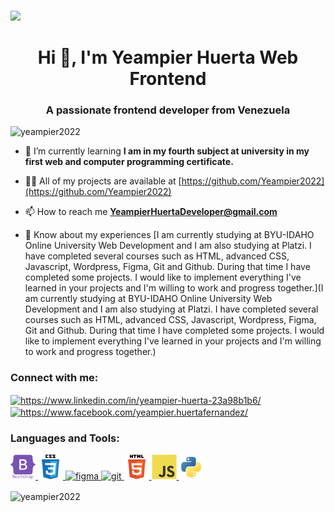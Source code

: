 ### 
![](https://5115875.fs1.hubspotusercontent-na1.net/hub/5115875/hubfs/Backend-y-Frontend-%C2%BFQu%C3%A9-es-c%C3%B3mo-funcionan-en-la-programaci%C3%B3n.jpg?width=950&name=Backend-y-Frontend-%C2%BFQu%C3%A9-es-c%C3%B3mo-funcionan-en-la-programaci%C3%B3n.jpg)

<h1 align="center">Hi 👋, I'm Yeampier Huerta Web Frontend</h1>
<h3 align="center">A passionate frontend developer from Venezuela</h3>

<p align="left"> <img src="https://komarev.com/ghpvc/?username=yeampier2022&label=Profile%20views&color=0e75b6&style=flat" alt="yeampier2022" /> </p>

- 🌱 I’m currently learning **I am in my fourth subject at university in my first web and computer programming certificate.**

- 👨‍💻 All of my projects are available at [https://github.com/Yeampier2022](https://github.com/Yeampier2022)

- 📫 How to reach me **YeampierHuertaDeveloper@gmail.com**

- 📄 Know about my experiences [I am currently studying at BYU-IDAHO Online University Web Development and I am also studying at Platzi. I have completed several courses such as HTML, advanced CSS, Javascript, Wordpress, Figma, Git and Github. During that time I have completed some projects. I would like to implement everything I've learned in your projects and I'm willing to work and progress together.](I am currently studying at BYU-IDAHO Online University Web Development and I am also studying at Platzi. I have completed several courses such as HTML, advanced CSS, Javascript, Wordpress, Figma, Git and Github. During that time I have completed some projects. I would like to implement everything I've learned in your projects and I'm willing to work and progress together.)

<h3 align="left">Connect with me:</h3>
<p align="left">
<a href="https://linkedin.com/in/https://www.linkedin.com/in/yeampier-huerta-23a98b1b6/" target="blank"><img align="center" src="https://raw.githubusercontent.com/rahuldkjain/github-profile-readme-generator/master/src/images/icons/Social/linked-in-alt.svg" alt="https://www.linkedin.com/in/yeampier-huerta-23a98b1b6/" height="30" width="40" /></a>
<a href="https://fb.com/https://www.facebook.com/yeampier.huertafernandez/" target="blank"><img align="center" src="https://raw.githubusercontent.com/rahuldkjain/github-profile-readme-generator/master/src/images/icons/Social/facebook.svg" alt="https://www.facebook.com/yeampier.huertafernandez/" height="30" width="40" /></a>
</p>

<h3 align="left">Languages and Tools:</h3>
<p align="left"> <a href="https://getbootstrap.com" target="_blank" rel="noreferrer"> <img src="https://raw.githubusercontent.com/devicons/devicon/master/icons/bootstrap/bootstrap-plain-wordmark.svg" alt="bootstrap" width="40" height="40"/> </a> <a href="https://www.w3schools.com/css/" target="_blank" rel="noreferrer"> <img src="https://raw.githubusercontent.com/devicons/devicon/master/icons/css3/css3-original-wordmark.svg" alt="css3" width="40" height="40"/> </a> <a href="https://www.figma.com/" target="_blank" rel="noreferrer"> <img src="https://www.vectorlogo.zone/logos/figma/figma-icon.svg" alt="figma" width="40" height="40"/> </a> <a href="https://git-scm.com/" target="_blank" rel="noreferrer"> <img src="https://www.vectorlogo.zone/logos/git-scm/git-scm-icon.svg" alt="git" width="40" height="40"/> </a> <a href="https://www.w3.org/html/" target="_blank" rel="noreferrer"> <img src="https://raw.githubusercontent.com/devicons/devicon/master/icons/html5/html5-original-wordmark.svg" alt="html5" width="40" height="40"/> </a> <a href="https://developer.mozilla.org/en-US/docs/Web/JavaScript" target="_blank" rel="noreferrer"> <img src="https://raw.githubusercontent.com/devicons/devicon/master/icons/javascript/javascript-original.svg" alt="javascript" width="40" height="40"/> </a> <a href="https://www.python.org" target="_blank" rel="noreferrer"> <img src="https://raw.githubusercontent.com/devicons/devicon/master/icons/python/python-original.svg" alt="python" width="40" height="40"/> </a> </p>

<p><img align="center" src="https://github-readme-stats.vercel.app/api/top-langs?username=yeampier2022&show_icons=true&locale=en&layout=compact" alt="yeampier2022" /></p>

<!--
**Yeampier2022/Yeampier2022** is a ✨ _special_ ✨ repository because its `README.md` (this file) appears on your GitHub profile.

Here are some ideas to get you started:

- 🔭 I’m currently working on ...
- 🌱 I’m currently learning ...
- 👯 I’m looking to collaborate on ...
- 🤔 I’m looking for help with ...
- 💬 Ask me about ...
- 📫 How to reach me: ...
- 😄 Pronouns: ...
- ⚡ Fun fact: ...
-->
